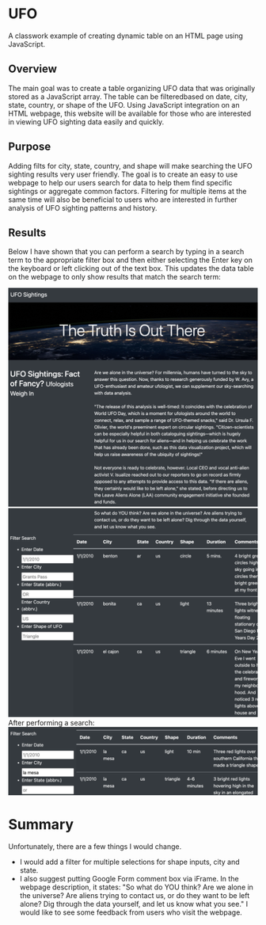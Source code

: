 # UFO
A classwork example of creating dynamic table on an HTML page using JavaScript.
## Overview
The main goal was to create a table organizing UFO data that was originally stored as a JavaScript array. The table can be filteredbased on date, city, state, country, or shape of the UFO. Using JavaScript integration on an HTML webpage, this website will be available for those who are interested in viewing UFO sighting data easily and quickly.
## Purpose
Adding filts for city, state, country, and shape will make searching the UFO sighting results very user friendly. The goal is to create an easy to use webpage to help our users search for data to help them find specific sightings or aggregate common factors. Filtering for multiple items at the same time will also be beneficial to users who are interested in further analysis of UFO sighting patterns and history.
## Results 
Below I have shown that you can perform a search by typing in a search term to the appropriate filter box and then either selecting the Enter key on the keyboard or left clicking out of the text box. This updates the data table on the webpage to only show results that match the search term:

![This is an image](https://github.com/DJacobs86/UFO/blob/main/image/ufo_screenshot_2.png)
![This is an image](https://github.com/DJacobs86/UFO/blob/main/image/ufo_screenshot_1.png)
After performing a search:
![This is an image](https://github.com/DJacobs86/UFO/blob/main/image/ufo_screenshot_3.png)

# Summary
Unfortunately, there are a few things I would change.
- I would add a filter for multiple selections for shape inputs, city and state.
- I also suggest putting Google Form comment box via iFrame. In the webpage description, it states: "So what do YOU think? Are we alone in the universe? Are aliens trying to contact us, or do they want to be left alone? Dig through the data yourself, and let us know what you see." I would like to see some feedback from users who visit the webpage.
